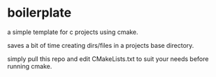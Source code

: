 # boilerplate

a simple template for c projects using cmake.

saves a bit of time creating dirs/files in a projects base directory.

simply pull this repo and edit CMakeLists.txt to suit your needs before running cmake.
